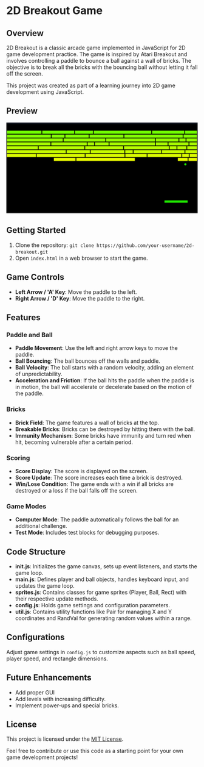 # 2D Breakout Game

## Overview

2D Breakout is a classic arcade game implemented in JavaScript for 2D game development practice. The game is inspired by Atari Breakout and involves controlling a paddle to bounce a ball against a wall of bricks. The objective is to break all the bricks with the bouncing ball without letting it fall off the screen.

This project was created as part of a learning journey into 2D game development using JavaScript.

## Preview

![Game Preview](https://raw.githubusercontent.com/horse-3903/2d-breakout/main/preview/preview_1.png)

## Getting Started

1. Clone the repository: `git clone https://github.com/your-username/2d-breakout.git`
2. Open `index.html` in a web browser to start the game.

## Game Controls

- **Left Arrow / 'A' Key**: Move the paddle to the left.
- **Right Arrow / 'D' Key**: Move the paddle to the right.

## Features

### Paddle and Ball
- **Paddle Movement**: Use the left and right arrow keys to move the paddle.
- **Ball Bouncing**: The ball bounces off the walls and paddle.
- **Ball Velocity**: The ball starts with a random velocity, adding an element of unpredictability.
- **Acceleration and Friction**: If the ball hits the paddle when the paddle is in motion, the ball will accelerate or decelerate based on the motion of the paddle.

### Bricks
- **Brick Field**: The game features a wall of bricks at the top.
- **Breakable Bricks**: Bricks can be destroyed by hitting them with the ball.
- **Immunity Mechanism**: Some bricks have immunity and turn red when hit, becoming vulnerable after a certain period.

### Scoring
- **Score Display**: The score is displayed on the screen.
- **Score Update**: The score increases each time a brick is destroyed.
- **Win/Lose Condition**: The game ends with a win if all bricks are destroyed or a loss if the ball falls off the screen.

### Game Modes
- **Computer Mode**: The paddle automatically follows the ball for an additional challenge.
- **Test Mode**: Includes test blocks for debugging purposes.

## Code Structure

- **init.js**: Initializes the game canvas, sets up event listeners, and starts the game loop.
- **main.js**: Defines player and ball objects, handles keyboard input, and updates the game loop.
- **sprites.js**: Contains classes for game sprites (Player, Ball, Rect) with their respective update methods.
- **config.js**: Holds game settings and configuration parameters.
- **util.js**: Contains utility functions like Pair for managing X and Y coordinates and RandVal for generating random values within a range.

## Configurations

Adjust game settings in `config.js` to customize aspects such as ball speed, player speed, and rectangle dimensions.

## Future Enhancements

- Add proper GUI
- Add levels with increasing difficulty.
- Implement power-ups and special bricks.

## License

This project is licensed under the [MIT License](LICENSE).

Feel free to contribute or use this code as a starting point for your own game development projects!